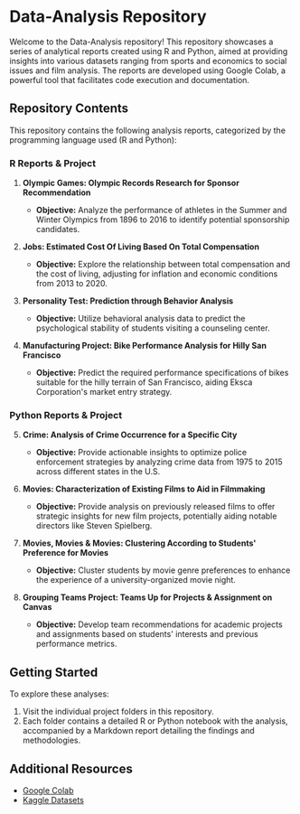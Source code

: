 # Data-Analysis Repository

Welcome to the Data-Analysis repository! This repository showcases a series of analytical reports created using R and Python, aimed at providing insights into various datasets ranging from sports and economics to social issues and film analysis. The reports are developed using Google Colab, a powerful tool that facilitates code execution and documentation.

## Repository Contents

This repository contains the following analysis reports, categorized by the programming language used (R and Python):

### R Reports & Project
1. **Olympic Games: Olympic Records Research for Sponsor Recommendation**
   - **Objective:** Analyze the performance of athletes in the Summer and Winter Olympics from 1896 to 2016 to identify potential sponsorship candidates.

2. **Jobs: Estimated Cost Of Living Based On Total Compensation**
   - **Objective:** Explore the relationship between total compensation and the cost of living, adjusting for inflation and economic conditions from 2013 to 2020.

3. **Personality Test: Prediction through Behavior Analysis**
   - **Objective:** Utilize behavioral analysis data to predict the psychological stability of students visiting a counseling center.

4. **Manufacturing Project: Bike Performance Analysis for Hilly San Francisco**
   - **Objective:** Predict the required performance specifications of bikes suitable for the hilly terrain of San Francisco, aiding Eksca Corporation's market entry strategy.

### Python Reports & Project
5. **Crime: Analysis of Crime Occurrence for a Specific City**
   - **Objective:** Provide actionable insights to optimize police enforcement strategies by analyzing crime data from 1975 to 2015 across different states in the U.S.

6. **Movies: Characterization of Existing Films to Aid in Filmmaking**
   - **Objective:** Provide analysis on previously released films to offer strategic insights for new film projects, potentially aiding notable directors like Steven Spielberg.

7. **Movies, Movies & Movies: Clustering According to Students' Preference for Movies**
   - **Objective:** Cluster students by movie genre preferences to enhance the experience of a university-organized movie night.

8. **Grouping Teams Project: Teams Up for Projects & Assignment on Canvas**
   - **Objective:** Develop team recommendations for academic projects and assignments based on students' interests and previous performance metrics.

## Getting Started

To explore these analyses:
1. Visit the individual project folders in this repository.
2. Each folder contains a detailed R or Python notebook with the analysis, accompanied by a Markdown report detailing the findings and methodologies.

## Additional Resources

- [Google Colab](https://colab.research.google.com/)
- [Kaggle Datasets](https://www.kaggle.com/)
